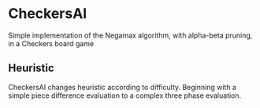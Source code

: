 # CheckersAI
Simple implementation of the Negamax algorithm, with alpha-beta pruning, in a Checkers board game

## Heuristic
CheckersAI changes heuristic according to difficulty. 
Beginning with a simple piece difference evaluation to a complex three phase evaluation.

